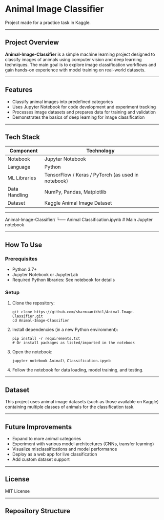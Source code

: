 # Animal Image Classifier

Project made for a practice task in Kaggle.

---

## Project Overview

**Animal-Image-Classifier** is a simple machine learning project designed to classify images of animals using computer vision and deep learning techniques. The main goal is to explore image classification workflows and gain hands-on experience with model training on real-world datasets.

---

## Features

- Classify animal images into predefined categories
- Uses Jupyter Notebook for code development and experiment tracking
- Processes image datasets and prepares data for training and validation
- Demonstrates the basics of deep learning for image classification

---

## Tech Stack

| Component     | Technology                   |
| ------------- | --------------------------- |
| Notebook      | Jupyter Notebook            |
| Language      | Python                      |
| ML Libraries  | TensorFlow / Keras / PyTorch (as used in notebook) |
| Data Handling | NumPy, Pandas, Matplotlib   |
| Dataset       | Kaggle Animal Image Dataset |

---
Animal-Image-Classifier/
└── Animal Classification.ipynb # Main Jupyter notebook


---

## How To Use

### Prerequisites

- Python 3.7+
- Jupyter Notebook or JupyterLab
- Required Python libraries: See notebook for details

### Setup

1. Clone the repository:
    ```
    git clone https://github.com/sharmaanikhil/Animal-Image-Classifier.git
    cd Animal-Image-Classifier
    ```

2. Install dependencies (in a new Python environment):
    ```
    pip install -r requirements.txt
    # Or install packages as listed/imported in the notebook
    ```

3. Open the notebook:
    ```
    jupyter notebook Animal\ Classification.ipynb
    ```
4. Follow the notebook for data loading, model training, and testing.

---

## Dataset

This project uses animal image datasets (such as those available on Kaggle) containing multiple classes of animals for the classification task.

---

## Future Improvements

- Expand to more animal categories
- Experiment with various model architectures (CNNs, transfer learning)
- Visualize misclassifications and model performance
- Deploy as a web app for live classification
- Add custom dataset support

---

## License

MIT License

---


## Repository Structure


